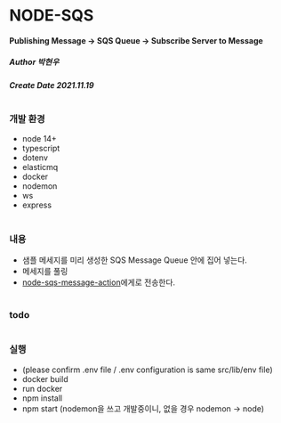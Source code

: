# NODE-SQS
#### Publishing Message -> SQS Queue -> Subscribe Server to Message
##### Author 박현우
##### Create Date 2021.11.19
#
### 개발 환경
* node 14+
* typescript
* dotenv
* elasticmq
* docker
* nodemon
* ws
* express
#
### 내용
* 샘플 메세지를 미리 생성한 SQS Message Queue 안에 집어 넣는다.
* 메세지를 풀링
* [node-sqs-message-action](https://github.com/awakelife93/node-sqs-message-action)에게로 전송한다.
#
### todo
#
### 실행
* (please confirm .env file / .env configuration is same src/lib/env file)
* docker build
* run docker
* npm install
* npm start (nodemon을 쓰고 개발중이니, 없을 경우 nodemon -> node)

